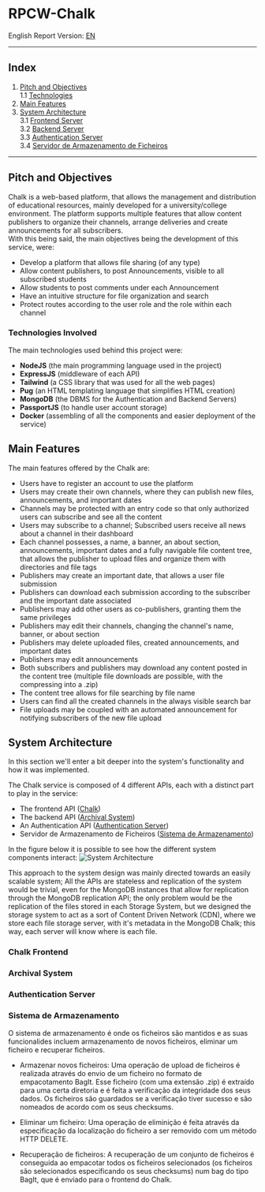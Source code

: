 # RPCW-Chalk

English Report Version: [EN](https://github.com/GoncaloPereiraFigueiredoFerreira/RPCW-Chalk/blob/main/README.md)  

---

## Index

1. [Pitch and Objectives](#pitch-and-objectives)  
1.1 [Technologies](#tecnologies-involved)
2. [Main Features](#main-features)
3. [System Architecture](#system-architecture)  
3.1 [Frontend Server](#chalk-frontend)  
3.2 [Backend Server](#archival-system)  
3.3 [Authentication Server](#authentication-server)  
3.4 [Servidor de Armazenamento de Ficheiros](#sistema-de-armazenamento)  


---

## Pitch and Objectives

Chalk is a web-based platform, that allows the management and distribution of educational resources, mainly developed for a university/college environment. The platform supports multiple features that allow content publishers to organize their channels, arrange deliveries and create announcements for all subscribers.  
With this being said, the main objectives being the development of this service, were:
- Develop a platform that allows file sharing (of any type)
- Allow content publishers, to post Announcements, visible to all subscribed students
- Allow students to post comments under each Announcement
- Have an intuitive structure for file organization and search
- Protect routes according to the user role and the role within each channel

### Technologies Involved

The main technologies used behind this project were:
- __NodeJS__ (the main programming language used in the project)
- __ExpressJS__ (middleware of each API)
- __Tailwind__ (a CSS library that was used for all the web pages)
- __Pug__ (an HTML templating language that simplifies HTML creation)
- __MongoDB__ (the DBMS for the Authentication and Backend Servers)
- __PassportJS__ (to handle user account storage)
- __Docker__ (assembling of all the components and easier deployment of the service)


## Main Features

The main features offered by the Chalk are:
- Users have to register an account to use the platform
- Users may create their own channels, where they can publish new files, announcements, and important dates
- Channels may be protected with an entry code so that only authorized users can subscribe and see all the content
- Users may subscribe to a channel; Subscribed users receive all news about a channel in their dashboard
- Each channel possesses, a name, a banner, an about section, announcements, important dates and a fully navigable file content tree, that allows the publisher to upload files and organize them with directories and file tags
- Publishers may create an important date, that allows a user file submission
- Publishers can download each submission according to the subscriber and the important date associated
- Publishers may add other users as co-publishers, granting them the same privileges
- Publishers may edit their channels, changing the channel's name, banner, or about section
- Publishers may delete uploaded files, created announcements, and important dates
- Publishers may edit announcements
- Both subscribers and publishers may download any content posted in the content tree (multiple file downloads are possible, with the compressing into a .zip)
- The content tree allows for file searching by file name
- Users can find all the created channels in the always visible search bar
- File uploads may be coupled with an automated announcement for notifying subscribers of the new file upload




## System Architecture

In this section we'll enter a bit deeper into the system's functionality and how it was implemented. 

The Chalk service is composed of 4 different APIs, each with a distinct part to play in the service:
- The frontend API ([Chalk](#chalk-frontend))
- The backend API ([Archival System](#archival-system))
- An Authentication API ([Authentication Server](#authentication-server))
- Servidor de Armazenamento de Ficheiros ([Sistema de Armazenamento](#sistema-de-armazenamento))


In the figure below it is possible to see how the different system components interact:
![System Architecture](https://media.discordapp.net/attachments/1083491237652332635/1121175465474928760/image.png)

This approach to the system design was mainly directed towards an easily scalable system; All the APIs are stateless and replication of the system would be trivial, even for the MongoDB instances that allow for replication through the MongoDB replication API; the only problem would be the replication of the files stored in each Storage System, but we designed the storage system to act as a sort of Content Driven Network (CDN), where we store each file storage server, with it's metadata in the MongoDB Chalk; this way, each server will know where is each file.

### Chalk Frontend


### Archival System


### Authentication Server


### Sistema de Armazenamento

O sistema de armazenamento é onde os ficheiros são mantidos e as suas funcionalides incluem armazenamento de novos ficheiros, eliminar um ficheiro e recuperar ficheiros.
- Armazenar novos ficheiros: Uma operação de upload de ficheiros é realizada através do envio de um ficheiro no formato de empacotamento BagIt. Esse ficheiro (com uma extensão .zip) é extraído para uma certa diretoria e é feita a verificação da integridade dos seus dados. Os ficheiros são guardados se a verificação tiver sucesso e são nomeados de acordo com os seus checksums.

- Eliminar um ficheiro: Uma operação de eliminição é feita através da especificação da localização do ficheiro a ser removido com um método HTTP DELETE.

- Recuperação de ficheiros: A recuperação de um conjunto de ficheiros é conseguida ao empacotar todos os ficheiros selecionados (os ficheiros são selecionados especificando os seus checksums) num bag do tipo BagIt, que é enviado para o frontend do Chalk. 




